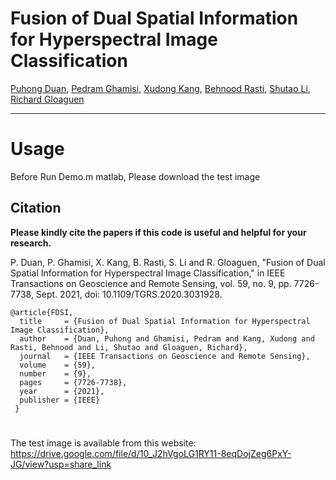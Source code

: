 # Fusion of Dual Spatial Information for Hyperspectral Image Classification

[Puhong Duan](https://scholar.google.ch/citations?hl=en&user=IYUlx_8AAAAJ&view_op=list_works&sortby=pubdate), [Pedram Ghamisi](https://scholar.google.ch/citations?user=Gr9afd0AAAAJ&hl=en), [Xudong Kang](https://scholar.google.ch/citations?user=5XOeLZYAAAAJ&hl=en), [Behnood Rasti](https://github.com/BehnoodRasti), [Shutao Li](https://scholar.google.ch/citations?user=PlBq8n8AAAAJ&hl=en), [Richard Gloaguen](https://scholar.google.ch/citations?user=e1QDLQUAAAAJ&hl=en)

___________

# Usage
Before Run Demo.m matlab, Please download the test image

Citation
---------------------

**Please kindly cite the papers if this code is useful and helpful for your research.**

P. Duan, P. Ghamisi, X. Kang, B. Rasti, S. Li and R. Gloaguen, "Fusion of Dual Spatial Information for Hyperspectral Image Classification," in IEEE Transactions on Geoscience and Remote Sensing, vol. 59, no. 9, pp. 7726-7738, Sept. 2021, doi: 10.1109/TGRS.2020.3031928.

    @article{FDSI,
      title     = {Fusion of Dual Spatial Information for Hyperspectral Image Classification},
      author    = {Duan, Puhong and Ghamisi, Pedram and Kang, Xudong and Rasti, Behnood and Li, Shutao and Gloaguen, Richard},
      journal   = {IEEE Transactions on Geoscience and Remote Sensing}, 
      volume    = {59},
      number    = {9},
      pages     = {7726-7738},
      year      = {2021},
      publisher = {IEEE}
     }

#
The test image is available from this website: https://drive.google.com/file/d/10_J2hVgoLG1RY11-8eqDojZeg6PxY-JG/view?usp=share_link

